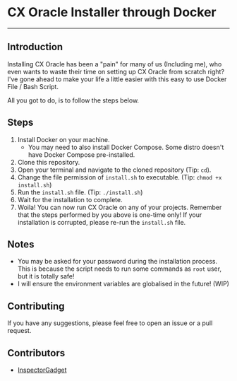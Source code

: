 # CX Oracle Installer through Docker
---

## Introduction
Installing CX Oracle has been a "pain" for many of us (Including me), who even wants to waste their time on setting up CX Oracle from scratch right? I've gone ahead to make your life a little easier with this easy to use Docker File / Bash Script. 

All you got to do, is to follow the steps below. 

## Steps
1. Install Docker on your machine.
    * You may need to also install Docker Compose. Some distro doesn't have Docker Compose pre-installed. 
2. Clone this repository.
3. Open your terminal and navigate to the cloned repository (Tip: `cd`).
4. Change the file permission of `install.sh` to executable. (Tip: `chmod +x install.sh`)
5. Run the `install.sh` file. (Tip: `./install.sh`)
6. Wait for the installation to complete.
7. Woila! You can now run CX Oracle on any of your projects. Remember that the steps performed by you above is one-time only! If your installation is corrupted, please re-run the `install.sh` file.

## Notes
- You may be asked for your password during the installation process. This is because the script needs to run some commands as `root` user, but it is totally safe!
- I will ensure the environment variables are globalised in the future! (WIP)

## Contributing
If you have any suggestions, please feel free to open an issue or a pull request.

## Contributors
- [InspectorGadget](https://github.com/InspectorGadget)